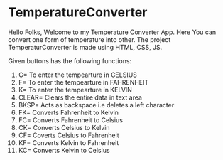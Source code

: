 # TemperatureConverter



Hello Folks,
Welcome to my Temperature Converter App. Here You can convert one form of temperature into other.
The project TemperaturConverter  is made using HTML, CSS, JS.

Given buttons has the following functions:
1. C= To enter the tempearture in CELSIUS
2. F= To enter the tempearture in FAHRENHEIT
3. K= To enter the tempearture in KELVIN
4. CLEAR= Clears the entire data in text area
5. BKSP= Acts as backspace i.e deletes a left character
6. FK= Converts Fahrenheit to Kelvin
7. FC= Converts Fahrenheit to Celsius
8. CK= Converts Celsius to Kelvin
9. CF= Coverts Celsius to Fahrenheit
10. KF= Converts Kelvin to Fahrenheit
11. KC= Converts Kelvin to Celsius
